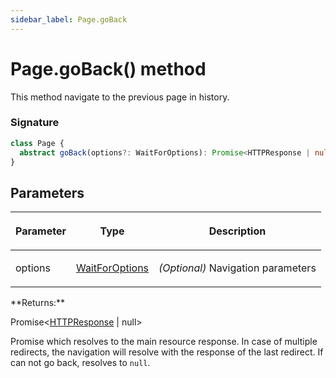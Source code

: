```yaml
---
sidebar_label: Page.goBack
---
```


# Page.goBack() method

This method navigate to the previous page in history.

### Signature

```typescript
class Page {
  abstract goBack(options?: WaitForOptions): Promise<HTTPResponse | null>;
}
```

## Parameters

<table><thead><tr><th>

Parameter

</th><th>

Type

</th><th>

Description

</th></tr></thead>
<tbody><tr><td>

options

</td><td>

[WaitForOptions](./puppeteer.waitforoptions.md)

</td><td>

_(Optional)_ Navigation parameters

</td></tr>
</tbody></table>
**Returns:**

Promise&lt;[HTTPResponse](./puppeteer.httpresponse.md) \| null&gt;

Promise which resolves to the main resource response. In case of multiple redirects, the navigation will resolve with the response of the last redirect. If can not go back, resolves to `null`.

